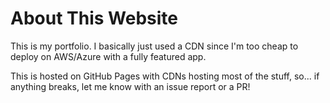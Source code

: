 # About This Website

This is my portfolio. I basically just used a CDN since I'm too cheap to deploy on AWS/Azure with a fully featured app.

This is hosted on GitHub Pages with CDNs hosting most of the stuff, so... if anything breaks, let me know with an issue report or a PR!

